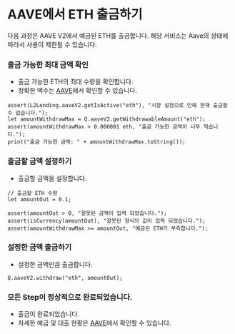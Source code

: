 ```meta-Currency
```

# AAVE에서 ETH 출금하기

다음 과정은 AAVE V2에서 예금된 ETH를 출금합니다. 해당 서비스는 Aave의 상태에 따라서 사용이 제한될 수 있습니다.

### 출금 가능한 최대 금액 확인

- 출금 가능한 ETH의 최대 수량을 확인합니다.
- 정확한 액수는 [AAVE](https://app.aave.com/#/dashboard)에서 확인할 수 있습니다.

```output-Dynamic
assert(L2Lending.aaveV2.getIsActive("eth"), "시장 설정으로 인해 현재 출금할 수 없습니다.");
let amountWithdrawMax = Q.aaveV2.getWithdrawableAmount("eth");
assert(amountWithdrawMax > 0.000001 eth, "출금 가능한 금액이 너무 적습니다.");
print("출금 가능한 금액: " + amountWithdrawMax.toString());
```

### 출금할 금액 설정하기

- 출금할 금액을 설정합니다.

```input ETH
// 출금할 ETH 수량
let amountOut = 0.1;
```

```input-Verify
assert(amountOut > 0, "잘못된 금액이 입력 되었습니다.");
assert(isCurrency(amountOut), "잘못된 형식의 값이 입력 되었습니다.");
assert(amountWithdrawMax >= amountOut, "예금된 ETH가 부족합니다.");
```

### 설정한 금액 출금하기

- 설정한 금액만큼 출금합니다.

```taster
Q.aaveV2.withdraw("eth", amountOut);
```

### 모든 Step이 정상적으로 완료되었습니다.

- 출금이 완료되었습니다.
- 자세한 예금 및 대출 현황은 [AAVE](https://app.aave.com/#/dashboard)에서 확인할 수 있습니다.

